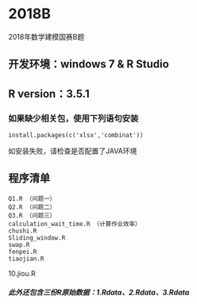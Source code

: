 # 2018B
2018年数学建模国赛B题
## 开发环境：windows 7 & R Studio
## R version：3.5.1
### 如果缺少相关包，使用下列语句安装
    install.packages(c('xlsx','combinat'))
如安装失败，请检查是否配置了JAVA环境
## 程序清单
    Q1.R （问题一）
    Q2.R （问题二）
    Q3.R （问题三）
    calculation_wait_time.R （计算作业效率）
    chushi.R
    Sliding_window.R
    swap.R
    fenpei.R
    tiaojian.R
10.jiou.R
##### 此外还包含三份R原始数据：1.Rdata、2.Rdata、3.Rdata
